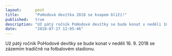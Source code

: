 ```yaml
---
layout:      post
title:       "PoHodová devítka 2018 se kvapem blíží!"
published:   true
description: "Už pátý ročník PoHodové devítky se bude konat v neděli 16. 9. 2018"
date:        "2018-07-27 12:05:46"
---
```


<p>Už pátý ročník PoHodové devítky se bude konat v neděli 16. 9. 2018 se zázemím tradičně na fotbalovém stadionu.</p>
